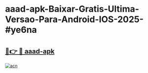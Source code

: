 # aaad-apk-Baixar-Gratis-Ultima-Versao-Para-Android-IOS-2025-#ye6na

# <h2><a href="https://ainizakaria.my?title=aaad-apk&ref=24M">🔗👉 🔴 aaad-apk</a></h2>

[![acn](https://github.com/user-attachments/assets/0f9c940e-d8b0-45ae-aac7-cd30a18b3e1c)](https://ainizakaria.my?title=aaad-apk&ref=24M)

